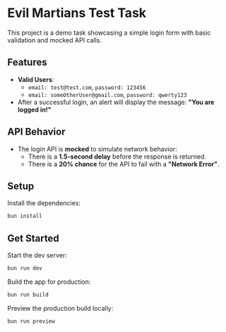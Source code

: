 # Evil Martians Test Task

This project is a demo task showcasing a simple login form with basic validation and mocked API calls.

## Features

- **Valid Users**:
  - `email: test@test.com`, `password: 123456`
  - `email: someOtherUser@gmail.com`, `password: qwerty123`
- After a successful login, an alert will display the message: **"You are logged in!"**

## API Behavior

- The login API is **mocked** to simulate network behavior:
  - There is a **1.5-second delay** before the response is returned.
  - There is a **20% chance** for the API to fail with a **"Network Error"**.

## Setup

Install the dependencies:

```bash
bun install
```

## Get Started

Start the dev server:

```bash
bun run dev
```

Build the app for production:

```bash
bun run build
```

Preview the production build locally:

```bash
bun run preview
```
